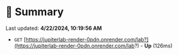 # 📖 Summary
Last updated: **4/22/2024, 10:19:56 AM**

- `GET` [https://jupiterlab-render-0pdn.onrender.com/lab?](https://jupiterlab-render-0pdn.onrender.com/lab?) - **Up** (126ms)
